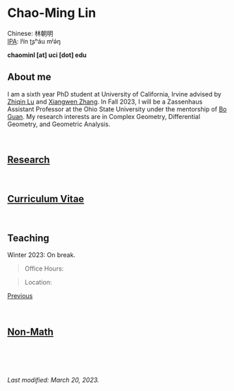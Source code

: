 # Chao-Ming Lin
Chinese: 林朝明    
[IPA](https://en.wikipedia.org/wiki/Help:IPA/Mandarin): lʲín ʈʂʰáu mʲə́ŋ 

**chaominl [at] uci [dot] edu**


## About me
I am a sixth year PhD student at University of California, Irvine advised by [Zhiqin Lu](https://www.math.uci.edu/~zlu/) and [Xiangwen Zhang](https://www.math.uci.edu/~xiangwen/). In Fall 2023, I will be a Zassenhaus Assistant Professor at the Ohio State University under the mentorship of [Bo Guan](https://people.math.osu.edu/guan.19/). My research interests are in Complex Geometry, Differential Geometry, and Geometric Analysis.

<br />


## [Research](https://chaominl.github.io/Research)

<br />


## [Curriculum Vitae](https://chaominl.github.io/CV)   

<br />


## Teaching 
Winter 2023: On break.
<!-- > Lecture: -->
<!-- >> Monday, Wednesday, and Friday 9:00 a.m. - 10:50 a.m. PT   -->
<!-- > Location:  -->
<!-- >> Humanities Gateway 1800  -->


> Office Hours: 
<!-- >> Tuesday and Thursday 9:00 a.m. - 10:00 a.m. PT  -->
> Location: 
<!-- >> Zoom [https://uci.zoom.us/j/95389657002](https://uci.zoom.us/j/95389657002) -->

[Previous](https://chaominl.github.io/TeachingExperience)

<br />


## [Non-Math](https://chaominl.github.io/recreation)

<br />
<br />
<br />


###### Last modified: March 20, 2023.
